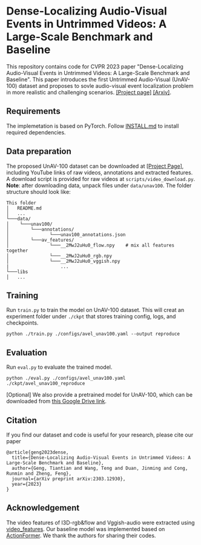 # Dense-Localizing Audio-Visual Events in Untrimmed Videos: A Large-Scale Benchmark and Baseline

This repository contains code for CVPR 2023 paper "Dense-Localizing Audio-Visual Events in Untrimmed Videos: A Large-Scale Benchmark and Baseline". This paper introduces the first Untrimmed Audio-Visual (UnAV-100) dataset and proposes to sovle audio-visual event localization problem in more realistic and challenging scenarios. [[Project page]](https://unav100.github.io/) [[Arxiv]](https://arxiv.org/abs/2303.12930v2). 


## Requirements
The implemetation is based on PyTorch. Follow [INSTALL.md](INSTALL.md) to install required dependencies.

## Data preparation
The proposed UnAV-100 dataset can be downloaded at [[Project Page]](https://unav100.github.io/), including YouTube links of raw videos, annotations and extracted features. A download script is provided for raw videos at `scripts/video_download.py`. 
**Note**: after downloading data, unpack files under `data/unav100`. The folder structure should look like:
```
This folder
│   README.md
│   ...  
└───data/
│    └───unav100/
│    	 └───annotations/
│               └───unav100_annotations.json
│    	 └───av_features/   
│               └───__2MwJ2uHu0_flow.npy    # mix all features together
│               └───__2MwJ2uHu0_rgb.npy 
│               └───__2MwJ2uHu0_vggish.npy 
|                   ...
└───libs
│   ...
```
## Training
Run ```train.py``` to train the model on UnAV-100 dataset. This will creat an experiment folder under ```./ckpt``` that stores training config, logs, and checkpoints.
```
python ./train.py ./configs/avel_unav100.yaml --output reproduce
```

## Evaluation
Run ```eval.py``` to evaluate the trained model. 
```
python ./eval.py ./configs/avel_unav100.yaml ./ckpt/avel_unav100_reproduce
```
[Optional] We also provide a pretrained model for UnAV-100, which can be downloaded from [this Google Drive link]().

## Citation
If you find our dataset and code is useful for your research, please cite our paper
```
@article{geng2023dense,
  title={Dense-Localizing Audio-Visual Events in Untrimmed Videos: A Large-Scale Benchmark and Baseline},
  author={Geng, Tiantian and Wang, Teng and Duan, Jinming and Cong, Runmin and Zheng, Feng},
  journal={arXiv preprint arXiv:2303.12930},
  year={2023}
}
```

## Acknowledgement
The video features of I3D-rgb&flow and Vggish-audio were extracted using [video_features](https://github.com/v-iashin/video_features). Our baseline model was implemented based on [ActionFormer](https://github.com/happyharrycn/actionformer_release). We thank the authors for sharing their codes.